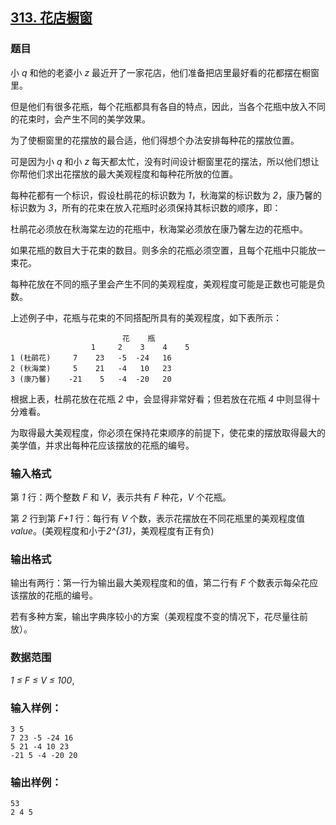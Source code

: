 ## [313. 花店橱窗](https://www.acwing.com/problem/content/315/)

### 题目

小 *q* 和他的老婆小 *z* 最近开了一家花店，他们准备把店里最好看的花都摆在橱窗里。

但是他们有很多花瓶，每个花瓶都具有各自的特点，因此，当各个花瓶中放入不同的花束时，会产生不同的美学效果。

为了使橱窗里的花摆放的最合适，他们得想个办法安排每种花的摆放位置。

可是因为小 *q* 和小 *z* 每天都太忙，没有时间设计橱窗里花的摆法，所以他们想让你帮他们求出花摆放的最大美观程度和每种花所放的位置。

每种花都有一个标识，假设杜鹃花的标识数为 *1*，秋海棠的标识数为 *2*，康乃馨的标识数为 *3*，所有的花束在放入花瓶时必须保持其标识数的顺序，即：

杜鹃花必须放在秋海棠左边的花瓶中，秋海棠必须放在康乃馨左边的花瓶中。

如果花瓶的数目大于花束的数目。则多余的花瓶必须空置，且每个花瓶中只能放一束花。

每种花放在不同的瓶子里会产生不同的美观程度，美观程度可能是正数也可能是负数。

上述例子中，花瓶与花束的不同搭配所具有的美观程度，如下表所示：

```
                         花    瓶
                  1     2    3    4    5
1 (杜鹃花)     7    23   -5  -24   16
2 (秋海棠)     5    21   -4   10   23
3 (康乃馨)    -21    5   -4  -20   20
```

根据上表，杜鹃花放在花瓶 *2* 中，会显得非常好看；但若放在花瓶 *4* 中则显得十分难看。

为取得最大美观程度，你必须在保持花束顺序的前提下，使花束的摆放取得最大的美学值，并求出每种花应该摆放的花瓶的编号。

### 输入格式

第 *1* 行：两个整数 *F* 和 *V*，表示共有 *F* 种花，*V* 个花瓶。

第 *2* 行到第 *F+1* 行：每行有 *V* 个数，表示花摆放在不同花瓶里的美观程度值 *value*。(美观程度和小于*2^{31}*，美观程度有正有负)

### 输出格式

输出有两行：第一行为输出最大美观程度和的值，第二行有 *F* 个数表示每朵花应该摆放的花瓶的编号。

若有多种方案，输出字典序较小的方案（美观程度不变的情况下，花尽量往前放）。

### 数据范围

*1 ≤ F ≤ V ≤ 100*,

### 输入样例：

```
3 5
7 23 -5 -24 16
5 21 -4 10 23
-21 5 -4 -20 20
```

### 输出样例：

```
53
2 4 5
```
